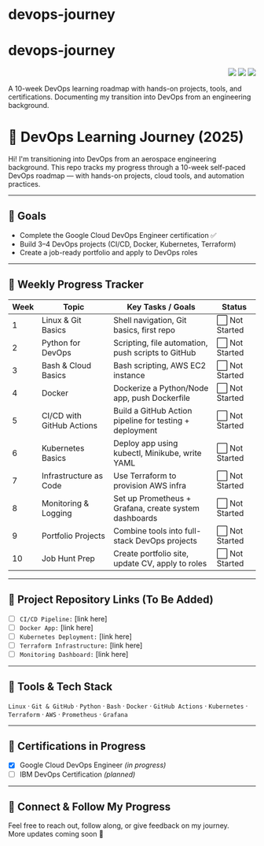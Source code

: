 # devops-journey
# devops-journey
<p align="right">
  <img src="https://img.shields.io/badge/status-learning-blue" />
  <img src="https://img.shields.io/badge/focus-DevOps%20Engineer-orange" />
  <img src="https://img.shields.io/badge/progress-week_1-grey" />
</p>

A 10-week DevOps learning roadmap with hands-on projects, tools, and certifications. Documenting my transition into DevOps from an engineering background.

# 🚀 DevOps Learning Journey (2025)

Hi! I'm transitioning into DevOps from an aerospace engineering background. This repo tracks my progress through a 10-week self-paced DevOps roadmap — with hands-on projects, cloud tools, and automation practices.

---

## 🎯 Goals
- Complete the Google Cloud DevOps Engineer certification ✅
- Build 3–4 DevOps projects (CI/CD, Docker, Kubernetes, Terraform)
- Create a job-ready portfolio and apply to DevOps roles

---

## 📅 Weekly Progress Tracker

| Week | Topic                        | Key Tasks / Goals                                                                 | Status      |
|------|-----------------------------|------------------------------------------------------------------------------------|-------------|
| 1    | Linux & Git Basics          | Shell navigation, Git basics, first repo                                          | ⬜ Not Started |
| 2    | Python for DevOps           | Scripting, file automation, push scripts to GitHub                                | ⬜ Not Started |
| 3    | Bash & Cloud Basics         | Bash scripting, AWS EC2 instance                                                  | ⬜ Not Started |
| 4    | Docker                      | Dockerize a Python/Node app, push Dockerfile                                      | ⬜ Not Started |
| 5    | CI/CD with GitHub Actions   | Build a GitHub Action pipeline for testing + deployment                           | ⬜ Not Started |
| 6    | Kubernetes Basics           | Deploy app using kubectl, Minikube, write YAML                                    | ⬜ Not Started |
| 7    | Infrastructure as Code      | Use Terraform to provision AWS infra                                              | ⬜ Not Started |
| 8    | Monitoring & Logging        | Set up Prometheus + Grafana, create system dashboards                             | ⬜ Not Started |
| 9    | Portfolio Projects          | Combine tools into full-stack DevOps projects                                     | ⬜ Not Started |
| 10   | Job Hunt Prep               | Create portfolio site, update CV, apply to roles                                  | ⬜ Not Started |

---

## 📁 Project Repository Links (To Be Added)
- [ ] `CI/CD Pipeline:` [link here]
- [ ] `Docker App:` [link here]
- [ ] `Kubernetes Deployment:` [link here]
- [ ] `Terraform Infrastructure:` [link here]
- [ ] `Monitoring Dashboard:` [link here]

---

## 🔧 Tools & Tech Stack
`Linux` · `Git & GitHub` · `Python` · `Bash` · `Docker` · `GitHub Actions` · `Kubernetes` · `Terraform` · `AWS` · `Prometheus` · `Grafana`

---

## 📌 Certifications in Progress
- [x] Google Cloud DevOps Engineer *(in progress)*
- [ ] IBM DevOps Certification *(planned)*

---

## 💬 Connect & Follow My Progress
Feel free to reach out, follow along, or give feedback on my journey.  
More updates coming soon 🚀
